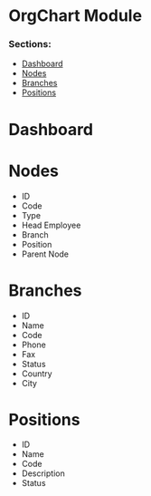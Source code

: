 # OrgChart Module
### Sections:
* [Dashboard](#dashboard)
* [Nodes](#nodes)
* [Branches](#branches)
* [Positions](#positions)

# Dashboard


# Nodes
* ID
* Code
* Type
* Head Employee
* Branch
* Position
* Parent Node

# Branches
* ID
* Name
* Code
* Phone
* Fax
* Status
* Country
* City 

# Positions
* ID
* Name
* Code
* Description
* Status


